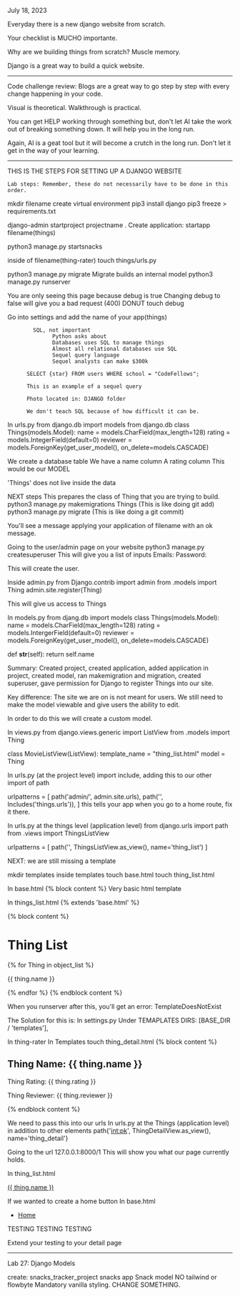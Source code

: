 July 18, 2023

Everyday there is a new django website from scratch.

Your checklist is MUCHO importante.

Why are we building things from scratch? Muscle memory.


Django is a great way to build a quick website.
___________________________________________________________
Code challenge review:
Blogs are a great way to go step by step with every change happening in your code.

Visual is theoretical. Walkthrough is practical.

You can get HELP working through something but, don't let AI take the work out of breaking something down. It will help you in the long run.

Again, AI is a geat tool but it will become a crutch in the long run. Don't let it get in the way of your learning.
___________________________________________________________



THIS IS THE STEPS FOR SETTING UP A DJANGO WEBSITE


    Lab steps: Remember, these do not necessarily have to be done in this order.

mkdir filename
create virtual environment
pip3 install django
pip3 freeze > requirements.txt

django-admin startproject projectname .
Create application: startapp filename(things)

python3 manage.py startsnacks

inside of filename(thing-rater) touch things/urls.py

python3 manage.py migrate  Migrate builds an internal model
python3 manage.py runserver

You are only seeing this page because debug is true
Changing debug to false will give you a bad request (400)
DONUT touch debug

Go into settings and add the name of your app(things)


            SQL, not important
                  Python asks about 
                  Databases uses SQL to manage things
                  Almost all relational databases use SQL
                  Sequel query language
                  Sequel analysts can make $300k

          SELECT {star} FROM users WHERE school = "CodeFellows";

          This is an example of a sequel query

          Photo located in: DJANGO folder

          We don't teach SQL because of how difficult it can be.

In urls.py
from django.db import models
from django.db 
  class Things(models.Model):
    name = models.CharField(max_length=128)
    rating = models.IntegerField(default=0)
    reviewer = models.ForeignKey(get_user_model(), on_delete=models.CASCADE)

We create a database table
We have a name column
A rating column
This would be our MODEL

'Things' does not live inside the data



NEXT steps
  This prepares the class of Thing that you are trying to build.
python3 manage.py makemigrations Things (This is like doing git add)
python3 manage.py migrate (This is like doing a git commit)

You'll see a message applying your application of filename with an ok message.



Going to the user/admin page on your website
python3 manage.py createsuperuser
This will give you a list of inputs
Emails:
Password:

This will create the user.

Inside admin.py
from Django.contrib import admin
from .models import Thing
admin.site.register(Thing)

This will give us access to Things

In models.py
from djang.db import models
  class Things(models.Model):
    name = models.CharField(max_length=128)
    rating = models.IntergerField(default=0)
    reviewer = models.ForeignKey(get_user_model(), on_delete=models.CASCADE)

def __str__(self):
  return self.name


Summary: Created project, created application, added application in project, created model, ran makemigration and migration, created superuser, gave permission for Django to register Things into our site.

Key difference: The site we are on is not meant for users. 
We still need to make the model viewable and give users the ability to edit.

In order to do this we will create a custom model.

In views.py
from django.views.generic import ListView
from .models import Thing

class MovieListView(ListView):
  template_name = "thing_list.html"
  model = Thing


In urls.py (at the project level)
  import include, adding this to our other import of path

urlpatterns = [
  path('admin/', admin.site.urls),
  path('', Includes('things.urls')),
]
this tells your app when you go to a home route, fix it there.


In urls.py at the things level (application level)
  from django.urls import path
  from .views import ThingsListView

urlpatterns = [
  path('', ThingsListView.as_view(), name='thing_list')
]

NEXT: we are still missing a template

mkdir templates
inside templates 
  touch base.html
  touch thing_list.html

In base.html
{% block content %}
Very basic html template

In things_list.html
{% extends 'base.html' %}

  {% block content %}
    <h1>Thing List</h1>
    {% for Thing in object_list %}
      <p>{{ thing.name }}</p>
    {% endfor %}
{% endblock content %}

When you runserver after this, you'll get an error: TemplateDoesNotExist

The Solution for this is:
In settings.py
  Under TEMAPLATES
    DIRS: [BASE_DIR / 'templates'],

In thing-rater
  In Templates
    touch thing_detail.html
{% block content %}
  <section>
    <h2>Thing Name: {{ thing.name }}</h2>
    <p>Thing Rating: {{ thing.rating }}</p>
    <p>Thing Reviewer: {{ thing.reviewer }}</p>
  </section>
{% endblock content %}

We need to pass this into our urls
In urls.py at the Things (application level)
  in addition to other elements
path{'<int:pk>', ThingDetailView.as_view(), name='thing_detail'}

Going to the url 127.0.0.1:8000/1
This will show you what our page currently holds.

In thing_list.html
  <p><a href='{% url 'thing_detail' thing.pk %}'> ({ thing.name }) </a></p>

If we wanted to create a home button
  In base.html
    <nav>
      <ul>
        <li><a href="{% url 'thing_list' %}">Home</a></li>
      </ul>
    </nav>


TESTING TESTING TESTING

  Extend your testing to your detail page
__________________________________________________

Lab 27: Django Models

create: snacks_tracker_project
snacks app
Snack model
  NO tailwind or flowbyte
Mandatory vanilla styling. CHANGE SOMETHING.

